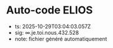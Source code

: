# Auto-code ELIOS
- ts: 2025-10-29T03:04:03.057Z
- sig: ∞.je.toi.nous.432.528
- note: fichier généré automatiquement
